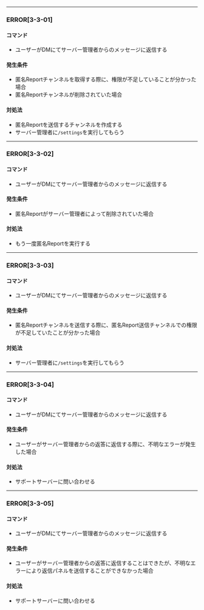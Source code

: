 
---

### ERROR[3-3-01]
#### コマンド
- ユーザーがDMにてサーバー管理者からのメッセージに返信する
#### 発生条件
- 匿名Reportチャンネルを取得する際に、権限が不足していることが分かった場合
- 匿名Reportチャンネルが削除されていた場合
#### 対処法
- 匿名Reportを送信するチャンネルを作成する
- サーバー管理者に`/settings`を実行してもらう

---

### ERROR[3-3-02]
#### コマンド
- ユーザーがDMにてサーバー管理者からのメッセージに返信する
#### 発生条件
- 匿名Reportがサーバー管理者によって削除されていた場合
#### 対処法
- もう一度匿名Reportを実行する

---

### ERROR[3-3-03]
#### コマンド
- ユーザーがDMにてサーバー管理者からのメッセージに返信する
#### 発生条件
- 匿名Reportチャンネルを送信する際に、匿名Report送信チャンネルでの権限が不足していたことが分かった場合
#### 対処法
- サーバー管理者に`/settings`を実行してもらう

---

### ERROR[3-3-04]
#### コマンド
- ユーザーがDMにてサーバー管理者からのメッセージに返信する
#### 発生条件
- ユーザーがサーバー管理者からの返答に返信する際に、不明なエラーが発生した場合
#### 対処法
- サポートサーバーに問い合わせる

---

### ERROR[3-3-05]
#### コマンド
- ユーザーがDMにてサーバー管理者からのメッセージに返信する
#### 発生条件
- ユーザーがサーバー管理者からの返答に返信することはできたが、不明なエラーにより返信パネルを送信することができなかった場合
#### 対処法
- サポートサーバーに問い合わせる
